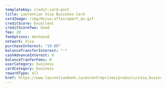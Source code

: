 ```yaml
---
templateKey: credit-card-post
title: Laurentian Visa Business Card
cardImage: /img/0visa-affaireperf_an.gif
creditScore: Excellent
creditScoreTwo: Good
fee: 20
feeOptions: dontmind
network: Visa
purchaseInterest: "19.99"
balanceTransferInterest: "-"
cashAdvanceInterest: 0
balanceTranferFees: 0
userCategory: business
cardCategory: business
rewardType: all
href: https://www.laurentianbank.ca/en/entreprises/products/visa_business_performance.html
---
```

